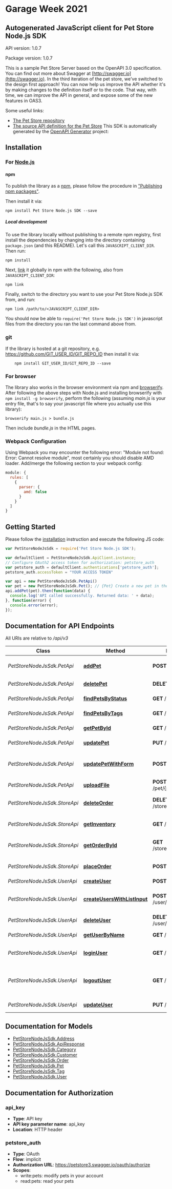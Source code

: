 # Garage Week 2021
## Autogenerated JavaScript client for Pet Store Node.js SDK

API version: 1.0.7

Package version: 1.0.7

This is a sample Pet Store Server based on the OpenAPI 3.0 specification.  You can find out more about
Swagger at [http://swagger.io](http://swagger.io). In the third iteration of the pet store, we've switched to the design first approach!
You can now help us improve the API whether it's by making changes to the definition itself or to the code.
That way, with time, we can improve the API in general, and expose some of the new features in OAS3.

Some useful links:
- [The Pet Store repository](https://github.com/swagger-api/swagger-petstore)
- [The source API definition for the Pet Store](https://github.com/swagger-api/swagger-petstore/blob/master/src/main/resources/openapi.yaml)
This SDK is automatically generated by the [OpenAPI Generator](https://openapi-generator.tech) project:


## Installation

### For [Node.js](https://nodejs.org/)

#### npm

To publish the library as a [npm](https://www.npmjs.com/), please follow the procedure in ["Publishing npm packages"](https://docs.npmjs.com/getting-started/publishing-npm-packages).

Then install it via:

```shell
npm install Pet Store Node.js SDK --save
```

##### Local development

To use the library locally without publishing to a remote npm registry, first install the dependencies by changing into the directory containing `package.json` (and this README). Let's call this `JAVASCRIPT_CLIENT_DIR`. Then run:

```shell
npm install
```

Next, [link](https://docs.npmjs.com/cli/link) it globally in npm with the following, also from `JAVASCRIPT_CLIENT_DIR`:

```shell
npm link
```

Finally, switch to the directory you want to use your Pet Store Node.js SDK from, and run:

```shell
npm link /path/to/<JAVASCRIPT_CLIENT_DIR>
```

You should now be able to `require('Pet Store Node.js SDK')` in javascript files from the directory you ran the last command above from.

### git

If the library is hosted at a git repository, e.g. https://github.com/GIT_USER_ID/GIT_REPO_ID
then install it via:

```shell
    npm install GIT_USER_ID/GIT_REPO_ID --save
```

### For browser

The library also works in the browser environment via npm and [browserify](http://browserify.org/). After following the above steps with Node.js and installing browserify with `npm install -g browserify`, perform the following (assuming *main.js* is your entry file, that's to say your javascript file where you actually use this library):

```shell
browserify main.js > bundle.js
```

Then include *bundle.js* in the HTML pages.

### Webpack Configuration

Using Webpack you may encounter the following error: "Module not found: Error:
Cannot resolve module", most certainly you should disable AMD loader. Add/merge
the following section to your webpack config:

```javascript
module: {
  rules: [
    {
      parser: {
        amd: false
      }
    }
  ]
}
```

## Getting Started

Please follow the [installation](#installation) instruction and execute the following JS code:

```javascript
var PetStoreNodeJsSdk = require('Pet Store Node.js SDK');

var defaultClient = PetStoreNodeJsSdk.ApiClient.instance;
// Configure OAuth2 access token for authorization: petstore_auth
var petstore_auth = defaultClient.authentications['petstore_auth'];
petstore_auth.accessToken = "YOUR ACCESS TOKEN"

var api = new PetStoreNodeJsSdk.PetApi()
var pet = new PetStoreNodeJsSdk.Pet(); // {Pet} Create a new pet in the store
api.addPet(pet).then(function(data) {
  console.log('API called successfully. Returned data: ' + data);
}, function(error) {
  console.error(error);
});


```

## Documentation for API Endpoints

All URIs are relative to */api/v3*

Class | Method | HTTP request | Description
------------ | ------------- | ------------- | -------------
*PetStoreNodeJsSdk.PetApi* | [**addPet**](docs/PetApi.md#addPet) | **POST** /pet | Add a new pet to the store
*PetStoreNodeJsSdk.PetApi* | [**deletePet**](docs/PetApi.md#deletePet) | **DELETE** /pet/{petId} | Deletes a pet
*PetStoreNodeJsSdk.PetApi* | [**findPetsByStatus**](docs/PetApi.md#findPetsByStatus) | **GET** /pet/findByStatus | Finds Pets by status
*PetStoreNodeJsSdk.PetApi* | [**findPetsByTags**](docs/PetApi.md#findPetsByTags) | **GET** /pet/findByTags | Finds Pets by tags
*PetStoreNodeJsSdk.PetApi* | [**getPetById**](docs/PetApi.md#getPetById) | **GET** /pet/{petId} | Find pet by ID
*PetStoreNodeJsSdk.PetApi* | [**updatePet**](docs/PetApi.md#updatePet) | **PUT** /pet | Update an existing pet
*PetStoreNodeJsSdk.PetApi* | [**updatePetWithForm**](docs/PetApi.md#updatePetWithForm) | **POST** /pet/{petId} | Updates a pet in the store with form data
*PetStoreNodeJsSdk.PetApi* | [**uploadFile**](docs/PetApi.md#uploadFile) | **POST** /pet/{petId}/uploadImage | uploads an image
*PetStoreNodeJsSdk.StoreApi* | [**deleteOrder**](docs/StoreApi.md#deleteOrder) | **DELETE** /store/order/{orderId} | Delete purchase order by ID
*PetStoreNodeJsSdk.StoreApi* | [**getInventory**](docs/StoreApi.md#getInventory) | **GET** /store/inventory | Returns pet inventories by status
*PetStoreNodeJsSdk.StoreApi* | [**getOrderById**](docs/StoreApi.md#getOrderById) | **GET** /store/order/{orderId} | Find purchase order by ID
*PetStoreNodeJsSdk.StoreApi* | [**placeOrder**](docs/StoreApi.md#placeOrder) | **POST** /store/order | Place an order for a pet
*PetStoreNodeJsSdk.UserApi* | [**createUser**](docs/UserApi.md#createUser) | **POST** /user | Create user
*PetStoreNodeJsSdk.UserApi* | [**createUsersWithListInput**](docs/UserApi.md#createUsersWithListInput) | **POST** /user/createWithList | Creates list of users with given input array
*PetStoreNodeJsSdk.UserApi* | [**deleteUser**](docs/UserApi.md#deleteUser) | **DELETE** /user/{username} | Delete user
*PetStoreNodeJsSdk.UserApi* | [**getUserByName**](docs/UserApi.md#getUserByName) | **GET** /user/{username} | Get user by user name
*PetStoreNodeJsSdk.UserApi* | [**loginUser**](docs/UserApi.md#loginUser) | **GET** /user/login | Logs user into the system
*PetStoreNodeJsSdk.UserApi* | [**logoutUser**](docs/UserApi.md#logoutUser) | **GET** /user/logout | Logs out current logged in user session
*PetStoreNodeJsSdk.UserApi* | [**updateUser**](docs/UserApi.md#updateUser) | **PUT** /user/{username} | Update user


## Documentation for Models

 - [PetStoreNodeJsSdk.Address](docs/Address.md)
 - [PetStoreNodeJsSdk.ApiResponse](docs/ApiResponse.md)
 - [PetStoreNodeJsSdk.Category](docs/Category.md)
 - [PetStoreNodeJsSdk.Customer](docs/Customer.md)
 - [PetStoreNodeJsSdk.Order](docs/Order.md)
 - [PetStoreNodeJsSdk.Pet](docs/Pet.md)
 - [PetStoreNodeJsSdk.Tag](docs/Tag.md)
 - [PetStoreNodeJsSdk.User](docs/User.md)


## Documentation for Authorization



### api_key


- **Type**: API key
- **API key parameter name**: api_key
- **Location**: HTTP header



### petstore_auth


- **Type**: OAuth
- **Flow**: implicit
- **Authorization URL**: https://petstore3.swagger.io/oauth/authorize
- **Scopes**: 
  - write:pets: modify pets in your account
  - read:pets: read your pets

